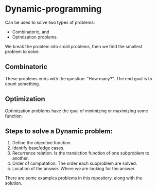 # Dynamic-programming

Can be used to solve two types of problems:
- Combinatoric, and
- Optmization problems.

We break the problem into small problems, then we find the smallest problem to solve.

## Combinatoric
These problems ends with the question: "How many?". The end goal is to count something.

## Optimization
Optimization problems have the goal of minimizing or maximizing some function.

## Steps to solve a Dynamic problem:
1. Define the objective function.
2. Identify base/edge cases.
3. Recurrence relation. Is the transiction function of one subproblem to another.
4. Order of computation. The order each subproblem are solved.
5. Location of the answer. Where we are looking for the answer.

There are some examples problems in this repository, along with the solution.
